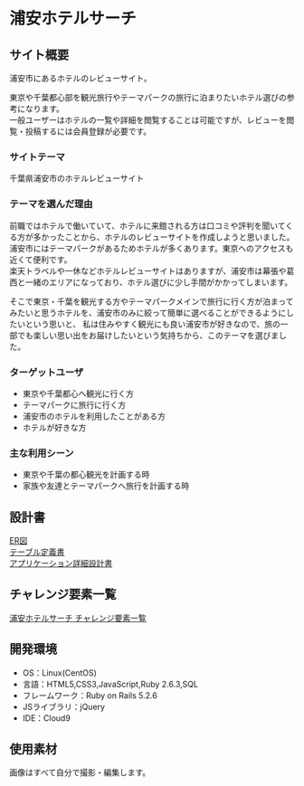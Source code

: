 # 浦安ホテルサーチ

## サイト概要
浦安市にあるホテルのレビューサイト。

東京や千葉都心部を観光旅行やテーマパークの旅行に泊まりたいホテル選びの参考になります。<br>
一般ユーザーはホテルの一覧や詳細を閲覧することは可能ですが、レビューを閲覧・投稿するには会員登録が必要です。

### サイトテーマ
千葉県浦安市のホテルレビューサイト

### テーマを選んだ理由

前職ではホテルで働いていて、ホテルに来館される方は口コミや評判を聞いてくる方が多かったことから、ホテルのレビューサイトを作成しようと思いました。<br>
浦安市にはテーマパークがあるためホテルが多くあります。東京へのアクセスも近くて便利です。  
楽天トラベルや一休などホテルレビューサイトはありますが、浦安市は幕張や葛西と一緒のエリアになっており、ホテル選びに少し手間がかかってしまいます。

そこで東京・千葉を観光する方やテーマパークメインで旅行に行く方が泊まってみたいと思うホテルを、浦安市のみに絞って簡単に選べることができるようにしたいという思いと、
私は住みやすく観光にも良い浦安市が好きなので、旅の一部でも楽しい思い出をお届けしたいという気持ちから、このテーマを選びました。

### ターゲットユーザ

- 東京や千葉都心へ観光に行く方
- テーマパークに旅行に行く方
- 浦安市のホテルを利用したことがある方
- ホテルが好きな方

### 主な利用シーン

- 東京や千葉の都心観光を計画する時
- 家族や友達とテーマパークへ旅行を計画する時

## 設計書
[ER図](https://app.diagrams.net/#G1Y1On9v1TzMBoy4NJqH8jymAJbEAVpGY0)  
[テーブル定義書](https://docs.google.com/spreadsheets/d/1DWH6aDMZGZ4_ypdYnTEJyxlRT6t8j4yzxB_L1Lr-PyQ/edit#gid=1373217982)  
[アプリケーション詳細設計書](https://docs.google.com/spreadsheets/d/1dv2XVppqtzi_x8lbnKORowQ-PqxIDoqm5PD7UgYyC8M/edit#gid=1031934256)  


## チャレンジ要素一覧
[浦安ホテルサーチ チャレンジ要素一覧](https://docs.google.com/spreadsheets/d/1g0c8Bz8RHw8O-zL7bRNLPVbDtSNMyuum_2vkwjnZWr4/edit#gid=0)

## 開発環境
- OS：Linux(CentOS)
- 言語：HTML5,CSS3,JavaScript,Ruby 2.6.3,SQL
- フレームワーク：Ruby on Rails 5.2.6
- JSライブラリ：jQuery
- IDE：Cloud9

## 使用素材

画像はすべて自分で撮影・編集します。
